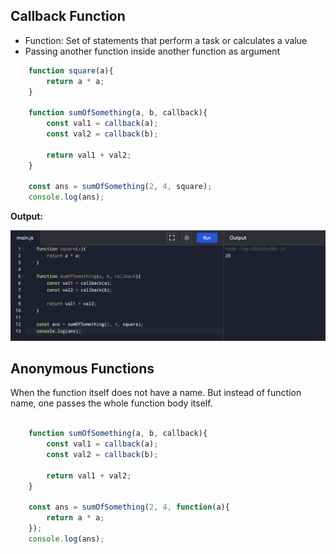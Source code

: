 ## Callback Function 

- Function: Set of statements that perform a task or calculates a value
- Passing another function inside another function as argument

```js
    function square(a){
        return a * a;
    }

    function sumOfSomething(a, b, callback){
        const val1 = callback(a);
        const val2 = callback(b);

        return val1 + val2;
    }

    const ans = sumOfSomething(2, 4, square);
    console.log(ans);
```


**Output:**


![alt text](images/image10.png)

## Anonymous Functions

When the function itself does not have a name. But instead of function name, one passes the whole function body itself.


```js

    function sumOfSomething(a, b, callback){
        const val1 = callback(a);
        const val2 = callback(b);

        return val1 + val2;
    }

    const ans = sumOfSomething(2, 4, function(a){
        return a * a;
    });
    console.log(ans);
```
